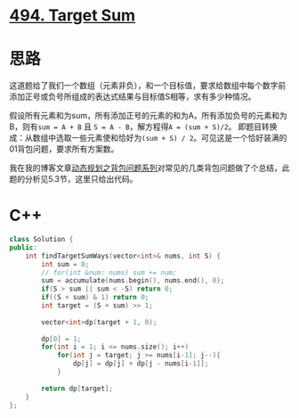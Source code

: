 # [494. Target Sum](https://leetcode.com/problems/target-sum/)

# 思路

这道题给了我们一个数组（元素非负），和一个目标值，要求给数组中每个数字前添加正号或负号所组成的表达式结果与目标值S相等，求有多少种情况。

假设所有元素和为sum，所有添加正号的元素的和为A，所有添加负号的元素和为B，则有`sum = A + B` 且 `S = A - B`，解方程得`A = (sum + S)/2`。
即题目转换成：从数组中选取一些元素使和恰好为`(sum + S) / 2`。可见这是一个恰好装满的01背包问题，要求所有方案数。

我在我的博客文章[动态规划之背包问题系列](https://tangshusen.me/2019/11/24/knapsack-problem/)对常见的几类背包问题做了个总结，此题的分析见5.3节，这里只给出代码。


# C++
``` C++
class Solution {
public:
    int findTargetSumWays(vector<int>& nums, int S) {
        int sum = 0;
        // for(int &num: nums) sum += num;
        sum = accumulate(nums.begin(), nums.end(), 0);
        if(S > sum || sum < -S) return 0;
        if((S + sum) & 1) return 0;
        int target = (S + sum) >> 1;
        
        vector<int>dp(target + 1, 0);
        
        dp[0] = 1;
        for(int i = 1; i <= nums.size(); i++)
            for(int j = target; j >= nums[i-1]; j--){
                dp[j] = dp[j] + dp[j - nums[i-1]];
            } 
        
        return dp[target];
    }
};
```
